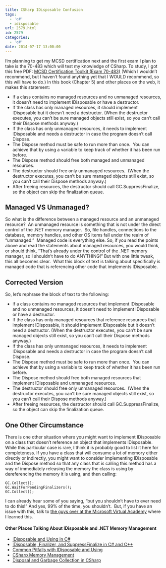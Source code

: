```yaml
---
title: CSharp IDisposable Confusion
tags:
  - 'c#'
  - idisposable
url: 2579.html
id: 2579
categories:
  - 'c#'
date: 2014-07-17 13:00:00
---
```


I’m planning to get my MCSD certification next and the first exam I plan to take is the 70-483 which will test my knowledge of CSharp. To study, I got this free PDF: [MCSD Certification Toolkit (Exam 70-483)](//www.it-ebooks.info/book/2564/) (Which I wouldn’t recommend, but I haven’t found anything yet that I WOULD recommend, so this will have to do.) In this book (Chapter 5) and other places on the web, it makes this statement:

*   If a class contains no managed resources and no unmanaged resources, it doesn’t need to implement IDisposable or have a destructor.
*   If the class has only managed resources, it should implement IDisposable but it doesn’t need a destructor. (When the destructor executes, you can’t be sure managed objects still exist, so you can’t call their Dispose methods anyway.)
*   If the class has only unmanaged resources, it needs to implement IDisposable and needs a destructor in case the program doesn’t call Dispose.
*   The Dispose method must be safe to run more than once.  You can achieve that by using a variable to keep track of whether it has been run before.
*   The Dispose method should free both managed and unmanaged resources.
*   The destructor should free only unmanaged resources.  (When the destructor executes, you can’t be sure managed objects still exist, so you can’t call their Dispose methods anyway.)
*   After freeing resources, the destructor should call GC.SuppressFinalize, so the object can skip the finalization queue.

Managed VS Unmanaged?
---------------------

So what is the difference between a managed resource and an unmanaged resource?  An unmanaged resource is something that is not under the direct control of the .NET memory manager.  So, file handles, connections to the database, memory handles, and other OS items fall under the realm of “unmanaged.”  Managed code is everything else. So, if you read the points above and read the statements about managed resources, you would think, or should think, “That’s already under the control of the .NET memory manager, so I shouldn’t have to do ANYTHING!” But with one little tweak, this all becomes clear.  What this block of text is talking about specifically is managed code that is referencing other code that implements IDisposable.

Corrected Version
-----------------

So, let’s rephrase the block of text to the following:

*   If a class contains no managed resources that implement IDisposable and no unmanaged resources, it doesn’t need to implement IDisposable or have a destructor.
*   If the class has only managed resources that reference resources that implement IDisposable, it should implement IDisposable but it doesn’t need a destructor. (When the destructor executes, you can’t be sure managed objects still exist, so you can’t call their Dispose methods anyway.)
*   If the class has only unmanaged resources, it needs to implement IDisposable and needs a destructor in case the program doesn’t call Dispose.
*   The Dispose method must be safe to run more than once.  You can achieve that by using a variable to keep track of whether it has been run before.
*   The Dispose method should free both managed resources that implement IDisposable and unmanaged resources.
*   The destructor should free only unmanaged resources.  (When the destructor executes, you can’t be sure managed objects still exist, so you can’t call their Dispose methods anyway.)
*   After freeing resources, the destructor should call GC.SuppressFinalize, so the object can skip the finalization queue.

One Other Circumstance
----------------------

There is one other situation where you might want to implement IDisposable on a class that doesn’t reference an object that implements IDisposable.  While this particular case is rare, I think it is probably good to list it here for completeness. If you have a class that will consume a lot of memory either directly or indirectly, you might want to consider implementing IDisposable and the Dispose method so that any class that is calling this method has a way of immediately releasing the memory the class is using by dereferencing the memory it is using, and then calling:

    GC.Collect();
    GC.WaitForPendingFinalizers();
    GC.Collect();

I can already hear some of you saying, “but you shouldn’t have to ever need to do this!” And yes, 99% of the time, you shouldn’t.  But, if you have an issue with this, talk to [the guys over at the Microsoft Virtual Academy](//www.microsoftvirtualacademy.com/training-courses/developer-training-with-programming-in-c) where I learned this.

#### Other Places Talking About IDisposable and .NET Memory Management

*   [IDisposable and Using in C#](//coding.abel.nu/2011/12/idisposable-and-using-in-c/)
*   [IDisposable, Finalizer, and SuppressFinalize in C# and C++](//manski.net/2012/01/idisposable-finalizer-and-suppressfinalize/)
*   [Common Pitfalls with IDisposable and Using](//manski.net/2012/01/idisposable-finalizer-and-suppressfinalize/)
*   [CSharp Memory Management](//www.technofranchise.com/c-memory-management/)
*   [Disposal and Garbage Collection in CSharp](//www.go4expert.com/articles/disposal-garbage-collection-c-sharp-t30059/)